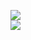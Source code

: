 [![](https://img.shields.io/badge/Made%20With-Github%20Spray-lightgrey.svg?style=for-the-badge&logo=github)](https://github.com/Annihil/github-spray#6717)  
[![](https://i.imgur.com/2DrTn0Z.gif)](https://github.com/Annihil/github-spray)